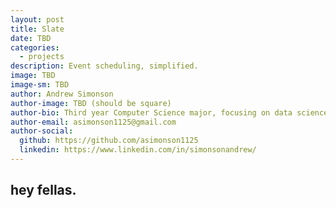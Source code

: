 ```yaml
---
layout: post
title: Slate
date: TBD
categories:
  - projects
description: Event scheduling, simplified.
image: TBD
image-sm: TBD
author: Andrew Simonson
author-image: TBD (should be square)
author-bio: Third year Computer Science major, focusing on data science and predictive analytics.
author-email: asimonson1125@gmail.com
author-social:
  github: https://github.com/asimonson1125
  linkedin: https://www.linkedin.com/in/simonsonandrew/
---
```


<h2> hey fellas.</h2>

<!---
<a href='https://galenguyer.com/blog/2020/05/19/docker-rust-notpresent'>Check out this post on Galen's blog!</a>

<p>Today, a friend posted the following snippet in Slack:</p>
<pre> [~/Documents/shelflife] [±docker✗] $ docker run -v -it --rm --name my-running-app shelflife-rust-docker
    Error: NotPresent</pre>
<p>The first guess was that they had deleted the docker image and forgot to rebuild it. That wasn't the case, leading me to dive into this cryptic error message that we assumed was some hidden Rust or Docker error. We weren't able to find any example of this error message for Rust or Docker online, so I knew this would be a fun challenge.</p>

<p>The first thing I did was to make sure the path to the binary was working, as it'd be silly if this wasn't working because <code>/usr/local/bin</code> wasn't in the container's PATH. I changed the last line in the Dockerfile from <code>CMD ["shelflife"]</code> to <code>ENTRYPOINT ["/usr/local/bin/shelflife"]</code>. The error persisted, which meant it wasn't a PATH error. Of course this couldn't be easy.</p>

<p>The next step in diagnosis was to get a shell on the container. That would typically be done via <code>docker exec</code>, but that only works on a running container, which we didn't have. To get around this, I changed the last line of the Dockerfile to <code>ENTRYPOINT ["/bin/bash"]</code>, which makes <code>docker run -it</code> drop you into an interactive bash shell. This means I could easily see what was going on and run commands from inside the container.</p>

<p>Now that I had a shell, I navigated to <code>/usr/local/bin/</code> and ran <code>./shelflife</code> to check if there was any output docker was hiding. Unfortunately, there wasn't. I was at roughly the same place as when I started - a cryptic error message and no idea where it was coming from. At least now I was decently sure it wasn't not a docker issue.</p>

<p>I'd run into issues with dynamically linked libraries not being installed in the past, so I used <code>ldd</code> (List Dynamic Dependencies) to make sure all the dependencies existed. Everything looked fine, and I double-checked by manually installing the library packages for everything <code>ldd</code> said was linked. Everything was already installed, but the error persisted.</p>

<p>The last thing I tried was installing <code>strace</code>, a tool for tracing system calls, and running <code>strace ./shelflife</code>. This gave me a huge output full of system calls, but near the bottom was something that looked familiar, the text "NotPresent". Now I knew I was on the right path! The relevant output that got me to the final answer was the following:</p>

<pre>getcwd("/usr/local/bin", 512)           = 15
statx(0, NULL, AT_STATX_SYNC_AS_STAT, STATX_ALL, NULL) = -1 EFAULT (Bad address)
statx(AT_FDCWD, "/usr/local/bin/.env", AT_STATX_SYNC_AS_STAT, STATX_ALL, 0x7ffc04639b10) = -1 ENOENT (No such file or directory)
statx(AT_FDCWD, "/usr/local/.env", AT_STATX_SYNC_AS_STAT, STATX_ALL, 0x7ffc04639930) = -1 ENOENT (No such file or directory)
statx(AT_FDCWD, "/usr/.env", AT_STATX_SYNC_AS_STAT, STATX_ALL, 0x7ffc04639750) = -1 ENOENT (No such file or directory)
statx(AT_FDCWD, "/.env", AT_STATX_SYNC_AS_STAT, STATX_ALL, 0x7ffc04639570) = -1 ENOENT (No such file or directory)
write(2, "Error: ", 7Error: )                  = 7
write(2, "NotPresent", 10NotPresent)              = 10
write(2, "\n", 1
)                       = 1
sigaltstack({ss_sp=NULL, ss_flags=SS_DISABLE, ss_size=8192}, NULL) = 0
munmap(0x7fb5000f2000, 8192)            = 0
exit_group(1)                           = ?
+++ exited with 1 +++</pre>

<p>There it is! Right before exiting, there's several checks for a <code>.env</code> file that all fail. This error didn't happen when run locally, because my friend already made a <code>.env</code> file. However, I never created one, and more critically, the Dockerfile never copied their version of the file into the image. Once we created a <code>.env</code> file and added <code>COPY .env .</code> to the Dockerfile, it started as intended! This wasn't an issue with Docker or Rust at all, but a library giving an unhelpful error message. We couldn't find any documentation of this online, so I hope this post might serve to help anyone else who runs into this issue!</p>
-->